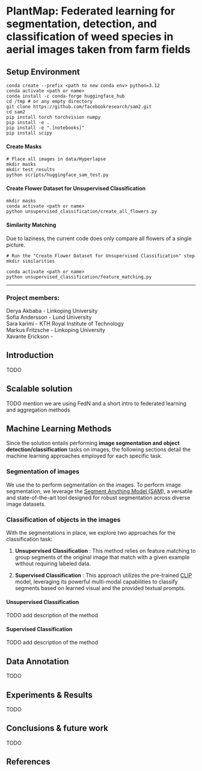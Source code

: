 # PlantMap: Federated learning for segmentation, detection, and classification of weed species in aerial images taken from farm fields



## Setup Environment

```
conda create --prefix <path to new conda env> python=3.12
conda activate <path or name>
conda install -c conda-forge huggingface_hub
cd /tmp # or any empty directory
git clone https://github.com/facebookresearch/sam2.git
cd sam2
pip install torch torchvision numpy
pip install -e .
pip install -e ".[notebooks]"
pip install scipy

```

#### Create Masks

```
# Place all images in data/Hyperlapse
mkdir masks
mkdir test_results
python scripts/huggingface_sam_test.py 

```

#### Create Flower Dataset for Unsupervised Classification

```
mkdir masks
conda activate <path or name>
python unsupervised_classification/create_all_flowers.py
```


#### Similarity Matching
Due to laziness, the current code does only compare all flowers of a single picture. 

```
# Run the "Create Flower Dataset for Unsupervised Classification" step
mkdir similarities

conda activate <path or name>
python unsupervised_classification/feature_matching.py
```

------------------------------------------------------------------------------------------------------------------------------------------
### Project members:

Derya Akbaba - Linkoping University <br>
Sofia Andersson - Lund University <br>
Sara karimi - KTH Royal Institute of Technology <br>
Markus Fritzsche - Linkoping University <br>
Xavante Erickson -  <br>

## Introduction
TODO

## Scalable solution
TODO mention we are using FedN and a short intro to federated learning and aggregation methods

## Machine Learning Methods
Since the solution entails performing **image segmentation and object detection/classification** tasks on images, the following sections detail the machine learning approaches employed for each specific task.

### Segmentation of images
We use the  to perform segmentation on the images. 
To perform image segmentation, we leverage the [Segment Anything Model (SAM)](https://github.com/facebookresearch/segment-anything), a versatile and state-of-the-art tool designed for robust segmentation across diverse image datasets.


### Classification of objects in the images
With the segmentations in place, we explore two approaches for the classification task:

1. **Unsupervised Classification** : This method relies on feature matching to group segments of the original image that match with a given example without requiring labeled data.

2. **Supervised Classification** : This approach utilizes the pre-trained [CLIP](https://github.com/openai/CLIP) model, leveraging its powerful multi-modal capabilities to classify segments based on learned visual and the provided textual prompts.

#### Unsupervised Classification
TODO add description of the method


#### Supervised Classification
TODO add description of the method

## Data Annotation
TODO

## Experiments & Results
TODO

## Conclusions & future work
TODO

## References